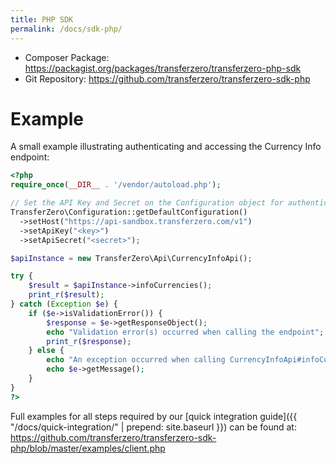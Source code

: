 ```yaml
---
title: PHP SDK
permalink: /docs/sdk-php/
---
```


- Composer Package: <https://packagist.org/packages/transferzero/transferzero-php-sdk>
- Git Repository: <https://github.com/transferzero/transferzero-sdk-php>

# Example

A small example illustrating authenticating and accessing the Currency Info endpoint:

```php
<?php
require_once(__DIR__ . '/vendor/autoload.php');

// Set the API Key and Secret on the Configuration object for authentication:
TransferZero\Configuration::getDefaultConfiguration()
  ->setHost("https://api-sandbox.transferzero.com/v1")
  ->setApiKey("<key>")
  ->setApiSecret("<secret>");

$apiInstance = new TransferZero\Api\CurrencyInfoApi();

try {
    $result = $apiInstance->infoCurrencies();
    print_r($result);
} catch (Exception $e) {
    if ($e->isValidationError()) {
        $response = $e->getResponseObject();
        echo "Validation error(s) occurred when calling the endpoint";
        print_r($response);
    } else {
        echo "An exception occurred when calling CurrencyInfoApi#infoCurrencies";
        echo $e->getMessage();
    }
}
?>
```

Full examples for all steps required by our [quick integration guide]({{ "/docs/quick-integration/" | prepend: site.baseurl }}) can be found at: <https://github.com/transferzero/transferzero-sdk-php/blob/master/examples/client.php>
